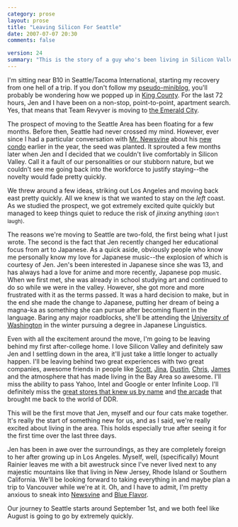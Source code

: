 ```yaml
---
category: prose
layout: prose
title: "Leaving Silicon For Seattle"
date: 2007-07-07 20:30
comments: false

version: 24
summary: "This is the story of a guy who's been living in Silicon Valley for a good span of time. He loves it there but has made the decision to move on to the Emerald City up north. Maybe one day he'll settle down in the Bay Area, only time will tell."
---
```


I'm sitting near B10 in Seattle/Tacoma International, starting my recovery from one hell of a trip. If you don't follow my [pseudo-miniblog][1], you'll probably be wondering how we popped up in [King County][2]. For the last 72 hours, Jen and I have been on a non-stop, point-to-point, apartment search. Yes, that means that Team Revyver is moving to [the Emerald City][3].

The prospect of moving to the Seattle Area has been floating for a few months. Before then, Seattle had never crossed my mind. However, ever since I had a particular conversation with [Mr. Newsvine][4] about his [new condo][5] earlier in the year, the seed was planted. It sprouted a few months later when Jen and I decided that we couldn't live comfortably in Silicon Valley. Call it a fault of our personalities or our stubborn nature, but we couldn't see me going back into the workforce to justify staying--the novelty would fade pretty quickly.

We threw around a few ideas, striking out Los Angeles and moving back east pretty quickly. All we knew is that we wanted to stay on the *left* coast. As we studied the prospect, we got extremely excited quite quickly but managed to keep things quiet to reduce the risk of *jinxing* anything <small>(don't laugh)</small>.

The reasons we're moving to Seattle are two-fold, the first being what I just wrote. The second is the fact that Jen recently changed her educational focus from art to Japanese. As a quick aside, obviously people who know me personally know my love for Japanese music--the explosion of which is courtesy of Jen. Jen's been interested in Japanese since she was 13, and has always had a love for anime and more recently, Japanese pop music. When we first met, she was already in school studying art and continued to do so while we were in the valley. However, she got more and more frustrated with it as the terms passed. It was a hard decision to make, but in the end she made the change to Japanese, putting her dream of being a magna-ka as something she can pursue after becoming fluent in the language. Baring any major roadblocks, she'll be attending the [University of Washington][6] in the winter pursuing a degree in Japanese Linguistics.

Even with all the excitement around the move, I'm going to be leaving behind my first after-college home. I love Silicon Valley and definitely saw Jen and I settling down in the area, it'll just take a little longer to actually happen. I'll be leaving behind two great experiences with two great companies, awesome friends in people like [Scott][7], [Jina][8], [Dustin][9], [Chris][10], [James][11] and the atmosphere that has made living in the Bay Area so awesome. I'll miss the ability to pass Yahoo, Intel and Google or enter Infinite Loop. I'll definitely miss the [great stores that knew us by name][12] and [the arcade][13] that brought me back to the world of DDR.

This will be the first move that Jen, myself and our four cats make together. It's really the start of something new for us, and as I said, we're really excited about living in the area. This holds especially true after seeing it for the first time over the last three days.

Jen has been in awe over the surroundings, as they are completely foreign to her after growing up in Los Angeles. Myself, well, (specifically) Mount Rainier leaves me with a bit awestruck since I've never lived next to any majestic mountains like that living in New Jersey, Rhode Island or Southern California. We'll be looking forward to taking everything in and maybe plan a trip to Vancouver while we're at it. Oh, and I have to admit, I'm pretty anxious to sneak into [Newsvine][14] and [Blue Flavor][15].

Our journey to Seattle starts around September 1st, and we both feel like August is going to go by extremely quickly.

[1]: http://twitter.com/bryanveloso
[2]: http://www.metrokc.gov/about.htm
[3]: http://en.wikipedia.org/wiki/Seattle,_Washington
[4]: http://mikeindustries.com/
[5]: http://www.mikeindustries.com/blog/archive/2006/11/condo-kismet
[6]: http://www.washington.edu/
[7]: http://www.thebigdark.com/blog/
[8]: http://jinabolton.com/
[9]: http://dustindiaz.com/
[10]: http://factoryjoe.com/blog/
[11]: http://cookiecrook.com/
[12]: http://local.yahoo.com/details?id=28781854
[13]: http://milpitas.golfland.com/
[14]: http://newsvine.com/
[15]: http://blueflavor.com/
